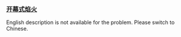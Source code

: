### [开幕式焰火](https://leetcode.com/problems/sZ59z6)

English description is not available for the problem. Please switch to Chinese.